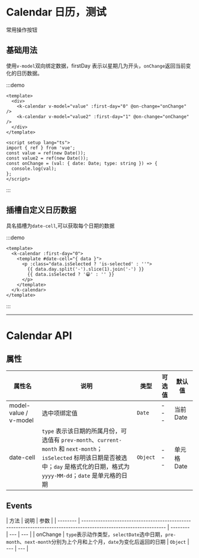# Calendar 日历，测试

常用操作按钮

## 基础用法

使用`v-model`双向绑定数据，firstDay 表示以星期几为开头，`onChange`返回当前变化的日历数据。

:::demo

```vue
<template>
  <div>
    <k-calendar v-model="value" :first-day="0" @on-change="onChange" />
    <k-calendar v-model="value2" :first-day="1" @on-change="onChange" />
  </div>
</template>

<script setup lang="ts">
import { ref } from 'vue';
const value = ref(new Date());
const value2 = ref(new Date());
const onChange = (val: { date: Date; type: string }) => {
  console.log(val);
};
</script>
```

:::

## 插槽自定义日历数据

具名插槽为`date-cell`,可以获取每个日期的数据

:::demo

```vue
<template>
  <k-calendar :first-day="0">
    <template #date-cell="{ data }">
      <p :class="data.isSelected ? 'is-selected' : ''">
        {{ data.day.split('-').slice(1).join('-') }}
        {{ data.isSelected ? '😁' : '' }}
      </p>
    </template>
  </k-calendar>
</template>
```

:::

---

# Calendar API

## 属性

| 属性名                | 说明                                                                                                                                                                                     | 类型     | 可选值 | 默认值      |
| --------------------- | ---------------------------------------------------------------------------------------------------------------------------------------------------------------------------------------- | -------- | ------ | ----------- |
| model-value / v-model | 选中项绑定值                                                                                                                                                                             | `Date`   | ---    | 当前 Date   |
| date-cell             | `type` 表示该日期的所属月份，可选值有 `prev-month`、`current-month` 和 `next-month`；`isSelected` 标明该日期是否被选中；`day` 是格式化的日期，格式为 `yyyy-MM-dd`；`date` 是单元格的日期 | `Object` | ---    | 单元格 Date |

## Events

| 方法     | 说明                                                                                                              | 参数     |
| -------- | ----------------------------------------------------------------------------------------------------------------- | -------- | --- | --- |
| onChange | `type`表示动作类型，`selectDate`选中日期，`pre-month`、`next-month`分别为上个月和上个月，`date`为变化后返回的日期 | `Object` | --- | --- |
